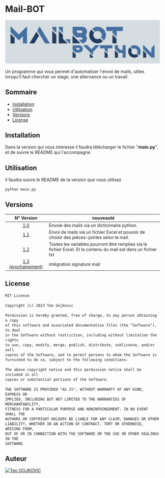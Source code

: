 # Mail-BOT

![MAILBOT-LOGO](logo/Logo_avec_fond.png)

Un programme qui vous permet d'automatiser l'envoi de mails, utiles lorsqu'il faut chercher un stage, une alternance ou un travail.

## Sommaire
- [Installation](#installation)
- [Utilisation](#utilisation)
- [Versions](#versions)
- [License](#license)

## Installation

Dans la version qui vous interesse il faudra télécharger le fichier "**main.py**", et de suivre le README qui l'accompagne.

## Utilisation

Il faudra suivre le README de la version que vous utilisez

```bash
python main.py
```

## Versions

| N° Version | nouveauté |
|:----------:|----------|
| [1.0](./V1.0/README.md) |  Envoie des mails via un dictionnaire python. |
| [1.1](./V1.1/README.md) |  Envoi de mails via un fichier Excel et pouvoir de choisir des pièces-jointes selon le mail. |
| [1.2](./v1.2/README.md) | Toutes les variables pourront être remplies via le fichier Excel. Et le contenu du mail est dans un fichier txt |
| [1.3 (prochainement)](./v1.2/README.md) | intégration signature mail |

## License

```
MIT License

Copyright (c) 2023 Teo Gojkovic

Permission is hereby granted, free of charge, to any person obtaining a copy
of this software and associated documentation files (the "Software"), to deal
in the Software without restriction, including without limitation the rights
to use, copy, modify, merge, publish, distribute, sublicense, and/or sell
copies of the Software, and to permit persons to whom the Software is
furnished to do so, subject to the following conditions:

The above copyright notice and this permission notice shall be included in all
copies or substantial portions of the Software.

THE SOFTWARE IS PROVIDED "AS IS", WITHOUT WARRANTY OF ANY KIND, EXPRESS OR
IMPLIED, INCLUDING BUT NOT LIMITED TO THE WARRANTIES OF MERCHANTABILITY,
FITNESS FOR A PARTICULAR PURPOSE AND NONINFRINGEMENT. IN NO EVENT SHALL THE
AUTHORS OR COPYRIGHT HOLDERS BE LIABLE FOR ANY CLAIM, DAMAGES OR OTHER
LIABILITY, WHETHER IN AN ACTION OF CONTRACT, TORT OR OTHERWISE, ARISING FROM,
OUT OF OR IN CONNECTION WITH THE SOFTWARE OR THE USE OR OTHER DEALINGS IN THE
SOFTWARE.
```

## Auteur

[![Teo GOJKOVIC](https://img.shields.io/badge/Teo_GOJKOVIC-222e45?style=for-the-badge&logo=github&logoColor=white)](https://github.com/Teo-Gojkovic)
